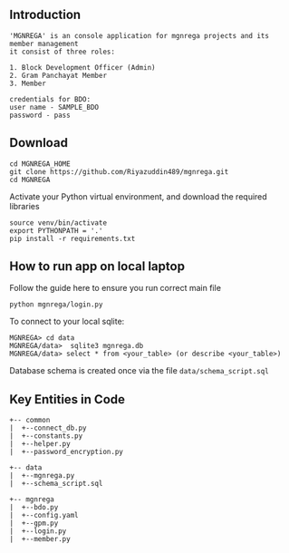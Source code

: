 ## Introduction
```
'MGNREGA' is an console application for mgnrega projects and its member management
it consist of three roles:

1. Block Development Officer (Admin)
2. Gram Panchayat Member
3. Member

credentials for BDO:
user name - SAMPLE_BDO
password - pass
```
## Download

```
cd MGNREGA_HOME
git clone https://github.com/Riyazuddin489/mgnrega.git
cd MGNREGA
```


Activate your Python virtual environment, and download the required libraries
```
source venv/bin/activate
export PYTHONPATH = '.'
pip install -r requirements.txt
```

## How to run app on local laptop

Follow the guide here to ensure you run correct main file
```
python mgnrega/login.py
```

To connect to your local sqlite: 

```
MGNREGA> cd data
MGNREGA/data>  sqlite3 mgnrega.db
MGNREGA/data> select * from <your_table> (or describe <your_table>)
```

Database schema is created once via the file `data/schema_script.sql`



Key Entities in Code
----
```   
+-- common
|  +--connect_db.py
|  +--constants.py
|  +--helper.py
|  +--password_encryption.py

+-- data
|  +--mgnrega.py
|  +--schema_script.sql

+-- mgnrega
|  +--bdo.py
|  +--config.yaml
|  +--gpm.py
|  +--login.py
|  +--member.py

 
```
